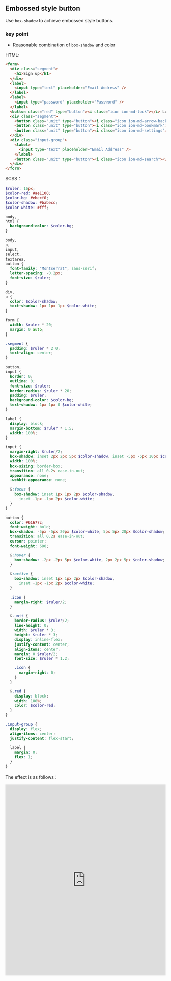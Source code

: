 ## Embossed style button

Use `box-shadow` to achieve embossed style buttons.

### key point

+ Reasonable combination of `box-shadow` and color

HTML:

```HTML
<form>
  <div class="segment">
    <h1>Sign up</h1>
  </div>
  <label>
    <input type="text" placeholder="Email Address" />
  </label>
  <label>
    <input type="password" placeholder="Password" />
  </label>
  <button class="red" type="button"><i class="icon ion-md-lock"></i> Log in</button>
  <div class="segment">
    <button class="unit" type="button"><i class="icon ion-md-arrow-back"></i></button>
    <button class="unit" type="button"><i class="icon ion-md-bookmark"></i></button>
    <button class="unit" type="button"><i class="icon ion-md-settings"></i></button>
  </div>
  <div class="input-group">
    <label>
      <input type="text" placeholder="Email Address" />
    </label>
    <button class="unit" type="button"><i class="icon ion-md-search"></i></button>
  </div>
</form>
```

SCSS：
```scss
$ruler: 16px;
$color-red: #ae1100;
$color-bg: #ebecf0;
$color-shadow: #babecc;
$color-white: #fff;

body,
html {
  background-color: $color-bg;
}

body,
p,
input,
select,
textarea,
button {
  font-family: "Montserrat", sans-serif;
  letter-spacing: -0.2px;
  font-size: $ruler;
}

div,
p {
  color: $color-shadow;
  text-shadow: 1px 1px 1px $color-white;
}

form {
  width: $ruler * 20;
  margin: 0 auto;
}

.segment {
  padding: $ruler * 2 0;
  text-align: center;
}

button,
input {
  border: 0;
  outline: 0;
  font-size: $ruler;
  border-radius: $ruler * 20;
  padding: $ruler;
  background-color: $color-bg;
  text-shadow: 1px 1px 0 $color-white;
}

label {
  display: block;
  margin-bottom: $ruler * 1.5;
  width: 100%;
}

input {
  margin-right: $ruler/2;
  box-shadow: inset 2px 2px 5px $color-shadow, inset -5px -5px 10px $color-white;
  width: 100%;
  box-sizing: border-box;
  transition: all 0.2s ease-in-out;
  appearance: none;
  -webkit-appearance: none;

  &:focus {
    box-shadow: inset 1px 1px 2px $color-shadow,
      inset -1px -1px 2px $color-white;
  }
}

button {
  color: #61677c;
  font-weight: bold;
  box-shadow: -5px -5px 20px $color-white, 5px 5px 20px $color-shadow;
  transition: all 0.2s ease-in-out;
  cursor: pointer;
  font-weight: 600;

  &:hover {
    box-shadow: -2px -2px 5px $color-white, 2px 2px 5px $color-shadow;
  }

  &:active {
    box-shadow: inset 1px 1px 2px $color-shadow,
      inset -1px -1px 2px $color-white;
  }

  .icon {
    margin-right: $ruler/2;
  }

  &.unit {
    border-radius: $ruler/2;
    line-height: 0;
    width: $ruler * 3;
    height: $ruler * 3;
    display: inline-flex;
    justify-content: center;
    align-items: center;
    margin: 0 $ruler/2;
    font-size: $ruler * 1.2;

    .icon {
      margin-right: 0;
    }
  }

  &.red {
    display: block;
    width: 100%;
    color: $color-red;
  }
}

.input-group {
  display: flex;
  align-items: center;
  justify-content: flex-start;

  label {
    margin: 0;
    flex: 1;
  }
}
```

The effect is as follows：

<iframe height="600" style="width: 100%;" scrolling="no" title="Neomorphic Form | 浮雕风格按钮" src="https://codepen.io/Chokcoco/embed/mdWXmXN?default-tab=result&editable=true&theme-id=light" frameborder="no" loading="lazy" allowtransparency="true" allowfullscreen="true">
  See the Pen <a href="https://codepen.io/Chokcoco/pen/mdWXmXN">
  Neomorphic Form | 浮雕风格按钮</a> by Chokcoco (<a href="https://codepen.io/Chokcoco">@Chokcoco</a>)
  on <a href="https://codepen.io">CodePen</a>.
</iframe>